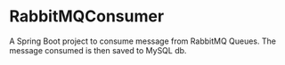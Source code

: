 # RabbitMQConsumer
A Spring Boot project to consume message from RabbitMQ Queues.
The message consumed is then saved to MySQL db.

